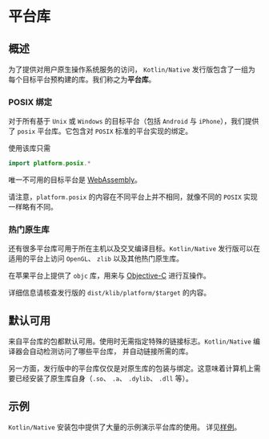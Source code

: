 # 平台库

## 概述

为了提供对用户原生操作系统服务的访问，
`Kotlin/Native` 发行版包含了一组为每个目标平台预构建的库<!--
-->。我们称之为**平台库**。

### POSIX 绑定

对于所有基于 `Unix` 或 `Windows` 的目标平台（包括 `Android` 与
`iPhone`），我们提供了 `posix` 平台库。它包含对
`POSIX` 标准的平台实现的绑定。

使用该库只需 



```kotlin
import platform.posix.*
```



唯一不可用的目标平台是 [WebAssembly](https://zh.wikipedia.org/wiki/WebAssembly)。

请注意，`platform.posix` 的内容在<!--
-->不同平台上并不相同，就像不同的 `POSIX` 实现<!--
-->一样略有不同。


### 热门原生库

还有很多平台库可用于所在主机以及<!--
-->交叉编译目标。`Kotlin/Native` 发行版可以在适用的平台上访问
`OpenGL`、 `zlib` 以及其他热门原生库<!--
-->。

在苹果平台上提供了 `objc` 库，用来与 [Objective-C](https://zh.wikipedia.org/wiki/Objective-C) 进行互操作。

详细信息请核查发行版的 `dist/klib/platform/$target` 的内容。

## 默认可用

来自平台库的包都默认可用。使用时无需<!--
-->指定特殊的链接标志。`Kotlin/Native`
编译器会自动检测访问了哪些平台库，
并自动链接所需的库。

另一方面，发行版中的平台库仅仅是<!--
-->对原生库的包装与绑定。这意味着<!--
-->计算机上需要已经安装了<!--
-->原生库自身（`.so`、 `.a`、 `.dylib`、 `.dll` 等）。

## 示例

`Kotlin/Native` 安装包中提供了大量的示例<!--
-->演示平台库的使用。
详见[样例](https://github.com/JetBrains/kotlin-native/tree/master/samples)。


